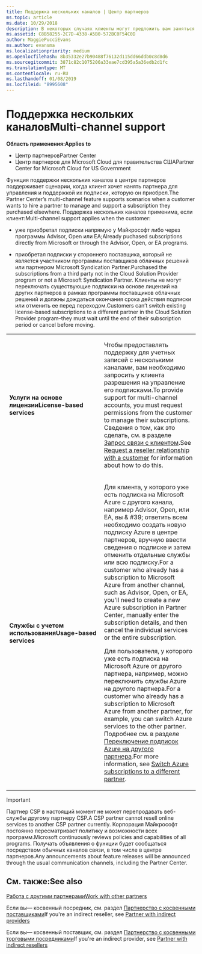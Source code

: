 ```yaml
---
title: Поддержка нескольких каналов | Центр партнеров
ms.topic: article
ms.date: 10/29/2018
description: В некоторых случаях клиенты могут предложить вам заняться подготовкой к работе и поддержкой их подписки, которую они приобрели в другом месте.
ms.assetid: C8B58255-2C7D-4338-A5B0-572BC0F54C0D
author: MaggiePucciEvans
ms.author: evansma
ms.localizationpriority: medium
ms.openlocfilehash: 8b35332e27b90488f76132d115dd66ddb0c8d8d6
ms.sourcegitcommit: 3871c82c1075206a33eae7cd395a5a36edb2d1fc
ms.translationtype: MT
ms.contentlocale: ru-RU
ms.lasthandoff: 01/08/2019
ms.locfileid: "8995608"
---
```

# <a name="multi-channel-support"></a><span data-ttu-id="5e9b5-103">Поддержка нескольких каналов</span><span class="sxs-lookup"><span data-stu-id="5e9b5-103">Multi-channel support</span></span>

**<span data-ttu-id="5e9b5-104">Область применения:</span><span class="sxs-lookup"><span data-stu-id="5e9b5-104">Applies to</span></span>**

-  <span data-ttu-id="5e9b5-105">Центр партнеров</span><span class="sxs-lookup"><span data-stu-id="5e9b5-105">Partner Center</span></span>
-  <span data-ttu-id="5e9b5-106">Центр партнеров для Microsoft Cloud для правительства США</span><span class="sxs-lookup"><span data-stu-id="5e9b5-106">Partner Center for Microsoft Cloud for US Government</span></span>


<span data-ttu-id="5e9b5-107">Функция поддержки нескольких каналов в центре партнеров поддерживает сценарии, когда клиент хочет нанять партнера для управления и поддержкой их подписки, которую он приобрел.</span><span class="sxs-lookup"><span data-stu-id="5e9b5-107">The Partner Center’s multi-channel feature supports scenarios when a customer wants to hire a partner to manage and support a subscription they purchased elsewhere.</span></span> <span data-ttu-id="5e9b5-108">Поддержка нескольких каналов применима, если клиент:</span><span class="sxs-lookup"><span data-stu-id="5e9b5-108">Multi-channel support applies when the customer:</span></span>

-   <span data-ttu-id="5e9b5-109">уже приобретал подписки напрямую у Майкрософт либо через программы Advisor, Open или EA;</span><span class="sxs-lookup"><span data-stu-id="5e9b5-109">Already puchased subscriptions directly from Microsoft or through the Advisor, Open, or EA programs.</span></span>

-   <span data-ttu-id="5e9b5-110">приобретал подписки у стороннего поставщика, который не является участником программы поставщиков облачных решений или партнером Microsoft Syndication Partner.</span><span class="sxs-lookup"><span data-stu-id="5e9b5-110">Purchased the subscriptions from a third party not in the Cloud Solution Provider program or not a Microsoft Syndication Partner.</span></span> <span data-ttu-id="5e9b5-111">Клиенты не могут переключать существующие подписки на основе лицензий на других партнеров в рамках программы поставщиков облачных решений и должны дождаться окончания срока действия подписки или отменить ее перед переходом.</span><span class="sxs-lookup"><span data-stu-id="5e9b5-111">Customers can’t switch existing license-based subscriptions to a different partner in the Cloud Solution Provider program–they must wait until the end of their subscription period or cancel before moving.</span></span>


<table>
<colgroup>
<col width="50%" />
<col width="50%" />
</colgroup>
<tbody>
<tr class="odd">
<td><p><strong><span data-ttu-id="5e9b5-112">Услуги на основе лицензии</span><span class="sxs-lookup"><span data-stu-id="5e9b5-112">License-based services</span></span></strong></p></td>
<td><p><span data-ttu-id="5e9b5-113">Чтобы предоставлять поддержку для учетных записей с несколькими каналами, вам необходимо запросить у клиента разрешения на управление его подписками.</span><span class="sxs-lookup"><span data-stu-id="5e9b5-113">To provide support for multi-channel accounts, you must request permissions from the customer to manage their subscriptions.</span></span> <span data-ttu-id="5e9b5-114">Сведения о том, как это сделать, см. в разделе <a href="request-a-relationship-with-a-customer.md" data-raw-source="[Request a reseller relationship with a customer](request-a-relationship-with-a-customer.md)">Запрос связи с клиентом</a>.</span><span class="sxs-lookup"><span data-stu-id="5e9b5-114">See <a href="request-a-relationship-with-a-customer.md" data-raw-source="[Request a reseller relationship with a customer](request-a-relationship-with-a-customer.md)">Request a reseller relationship with a customer</a> for information about how to do this.</span></span></p></td>
</tr>
<tr class="even">
<td><p><strong><span data-ttu-id="5e9b5-115">Службы с учетом использования</span><span class="sxs-lookup"><span data-stu-id="5e9b5-115">Usage-based services</span></span></strong></p></td>
<td>
<p><span data-ttu-id="5e9b5-116">Для клиента, у которого уже есть подписка на Microsoft Azure с другого канала, например Advisor, Open, или EA, вы & #39; ответить всем необходимо создать новую подписку Azure в центре партнеров, вручную ввести сведения о подписке и затем отменить отдельные службы или всю подписку.</span><span class="sxs-lookup"><span data-stu-id="5e9b5-116">For a customer who already has a subscription to Microsoft Azure from another channel, such as Advisor, Open, or EA, you&#39;ll need to create a new Azure subscription in Partner Center, manually enter the subscription details, and then cancel the individual services or the entire subscription.</span></span></p>
<p><span data-ttu-id="5e9b5-117">Для пользователя, у которого уже есть подписка на Microsoft Azure от другого партнера, например, можно переключить службы Azure на другого партнера.</span><span class="sxs-lookup"><span data-stu-id="5e9b5-117">For a customer who already has a subscription to Microsoft Azure from another partner, for example, you can switch Azure services to the other partner.</span></span> <span data-ttu-id="5e9b5-118">Подробнее см. в разделе <a href="switch-azure-subscriptions-to-a-different-partner.md" data-raw-source="[Switch Azure subscriptions to a different partner](switch-azure-subscriptions-to-a-different-partner.md)">Переключение подписок Azure на другого партнера</a>.</span><span class="sxs-lookup"><span data-stu-id="5e9b5-118">For more information, see <a href="switch-azure-subscriptions-to-a-different-partner.md" data-raw-source="[Switch Azure subscriptions to a different partner](switch-azure-subscriptions-to-a-different-partner.md)">Switch Azure subscriptions to a different partner</a>.</span></span></p>
</td>
</tr>
</tbody>
</table>

> [!IMPORTANT]  
> <span data-ttu-id="5e9b5-119">Партнер CSP в настоящий момент не может перепродавать веб-службы другому партнеру CSP.</span><span class="sxs-lookup"><span data-stu-id="5e9b5-119">A CSP partner cannot resell online services to another CSP partner currently.</span></span> <span data-ttu-id="5e9b5-120">Корпорация Майкрософт постоянно пересматривает политику и возможности всех программ.</span><span class="sxs-lookup"><span data-stu-id="5e9b5-120">Microsoft continuously reviews policies and capabilities of all programs.</span></span> <span data-ttu-id="5e9b5-121">Получать объявления о функции будет сообщаться посредством обычных каналов связи, в том числе в центре партнеров.</span><span class="sxs-lookup"><span data-stu-id="5e9b5-121">Any announcements about feature releases will be announced through the usual communication channels, including the Partner Center.</span></span> 

## <a name="see-also"></a><span data-ttu-id="5e9b5-122">См. также:</span><span class="sxs-lookup"><span data-stu-id="5e9b5-122">See also</span></span>

[<span data-ttu-id="5e9b5-123">Работа с другими партнерами</span><span class="sxs-lookup"><span data-stu-id="5e9b5-123">Work with other partners</span></span>](work-with-other-partners.md)

<span data-ttu-id="5e9b5-124">Если вы— косвенный посредник, см. раздел [Партнерство с косвенными поставщиками](indirect-reseller-tasks-in-partner-center.md)</span><span class="sxs-lookup"><span data-stu-id="5e9b5-124">If you're an indirect reseller, see [Partner with indirect providers](indirect-reseller-tasks-in-partner-center.md)</span></span>

<span data-ttu-id="5e9b5-125">Если вы— косвенный поставщик, см. раздел [Партнерство с косвенными торговыми посредниками](indirect-provider-tasks-in-partner-center.md)</span><span class="sxs-lookup"><span data-stu-id="5e9b5-125">If you're an indirect provider, see [Partner with indirect resellers](indirect-provider-tasks-in-partner-center.md)</span></span> 

 

 



